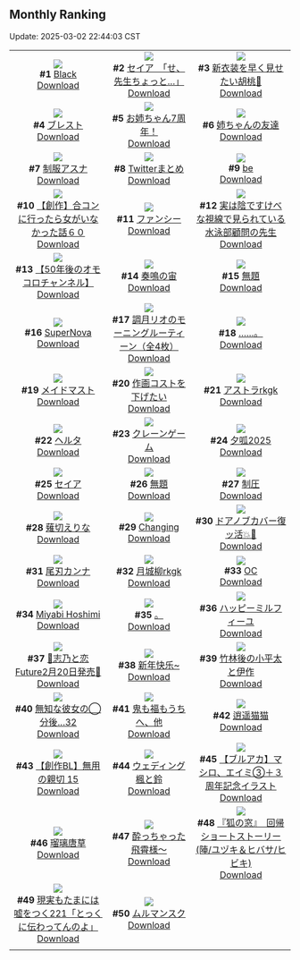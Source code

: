 ## Monthly Ranking
Update: 2025-03-02 22:44:03 CST

|      |      |      |
| :----: | :----: | :----: |
| ![](https://i.pixiv.re/c/240x480/img-master/img/2025/02/02/22/04/38/126833695_p0_master1200.jpg)<br>**#1** [Black](https://www.pixiv.net/artworks/126833695)<br>[Download](https://i.pixiv.re/img-original/img/2025/02/02/22/04/38/126833695_p0.png) | ![](https://i.pixiv.re/c/240x480/img-master/img/2025/02/02/08/00/11/126808343_p0_master1200.jpg)<br>**#2** [セイア　「せ、先生ちょっと…」](https://www.pixiv.net/artworks/126808343)<br>[Download](https://i.pixiv.re/img-original/img/2025/02/02/08/00/11/126808343_p0.jpg) | ![](https://i.pixiv.re/c/240x480/img-master/img/2025/02/02/18/05/52/126823769_p0_master1200.jpg)<br>**#3** [新衣装を早く見せたい胡桃👻](https://www.pixiv.net/artworks/126823769)<br>[Download](https://i.pixiv.re/img-original/img/2025/02/02/18/05/52/126823769_p0.png) |
| ![](https://i.pixiv.re/c/240x480/img-master/img/2025/02/02/19/25/25/126826733_p0_master1200.jpg)<br>**#4** [ブレスト](https://www.pixiv.net/artworks/126826733)<br>[Download](https://i.pixiv.re/img-original/img/2025/02/02/19/25/25/126826733_p0.jpg) | ![](https://i.pixiv.re/c/240x480/img-master/img/2025/02/02/21/09/34/126831216_p0_master1200.jpg)<br>**#5** [お姉ちゃん7周年！](https://www.pixiv.net/artworks/126831216)<br>[Download](https://i.pixiv.re/img-original/img/2025/02/02/21/09/34/126831216_p0.jpg) | ![](https://i.pixiv.re/c/240x480/img-master/img/2025/02/02/12/00/21/126813301_p0_master1200.jpg)<br>**#6** [姉ちゃんの友達](https://www.pixiv.net/artworks/126813301)<br>[Download](https://i.pixiv.re/img-original/img/2025/02/02/12/00/21/126813301_p0.jpg) |
| ![](https://i.pixiv.re/c/240x480/img-master/img/2025/02/02/08/00/02/126808305_p0_master1200.jpg)<br>**#7** [制服アスナ](https://www.pixiv.net/artworks/126808305)<br>[Download](https://i.pixiv.re/img-original/img/2025/02/02/08/00/02/126808305_p0.jpg) | ![](https://i.pixiv.re/c/240x480/img-master/img/2025/02/02/22/06/41/126833799_p0_master1200.jpg)<br>**#8** [Twitterまとめ](https://www.pixiv.net/artworks/126833799)<br>[Download](https://i.pixiv.re/img-original/img/2025/02/02/22/06/41/126833799_p0.jpg) | ![](https://i.pixiv.re/c/240x480/img-master/img/2025/02/02/00/02/27/126798834_p0_master1200.jpg)<br>**#9** [be](https://www.pixiv.net/artworks/126798834)<br>[Download](https://i.pixiv.re/img-original/img/2025/02/02/00/02/27/126798834_p0.jpg) |
| ![](https://i.pixiv.re/c/240x480/img-master/img/2025/01/31/00/00/25/126730717_p0_master1200.jpg)<br>**#10** [【創作】合コンに行ったら女がいなかった話６０](https://www.pixiv.net/artworks/126730717)<br>[Download](https://i.pixiv.re/img-original/img/2025/01/31/00/00/25/126730717_p0.png) | ![](https://i.pixiv.re/c/240x480/img-master/img/2025/02/01/03/10/35/126768035_p0_master1200.jpg)<br>**#11** [ファンシー](https://www.pixiv.net/artworks/126768035)<br>[Download](https://i.pixiv.re/img-original/img/2025/02/01/03/10/35/126768035_p0.png) | ![](https://i.pixiv.re/c/240x480/img-master/img/2025/02/03/20/23/31/126863576_p0_master1200.jpg)<br>**#12** [実は陰ですけべな視線で見られている水泳部顧問の先生](https://www.pixiv.net/artworks/126863576)<br>[Download](https://i.pixiv.re/img-original/img/2025/02/03/20/23/31/126863576_p0.jpg) |
| ![](https://i.pixiv.re/c/240x480/img-master/img/2025/02/02/18/02/26/126823629_p0_master1200.jpg)<br>**#13** [【50年後のオモコロチャンネル】](https://www.pixiv.net/artworks/126823629)<br>[Download](https://i.pixiv.re/img-original/img/2025/02/02/18/02/26/126823629_p0.jpg) | ![](https://i.pixiv.re/c/240x480/img-master/img/2025/02/03/00/00/12/126839080_p0_master1200.jpg)<br>**#14** [奏鳴の宙](https://www.pixiv.net/artworks/126839080)<br>[Download](https://i.pixiv.re/img-original/img/2025/02/03/00/00/12/126839080_p0.png) | ![](https://i.pixiv.re/c/240x480/img-master/img/2025/02/02/18/10/03/126823911_p0_master1200.jpg)<br>**#15** [無題](https://www.pixiv.net/artworks/126823911)<br>[Download](https://i.pixiv.re/img-original/img/2025/02/02/18/10/03/126823911_p0.jpg) |
| ![](https://i.pixiv.re/c/240x480/img-master/img/2025/01/31/00/00/07/126730617_p0_master1200.jpg)<br>**#16** [SuperNova](https://www.pixiv.net/artworks/126730617)<br>[Download](https://i.pixiv.re/img-original/img/2025/01/31/00/00/07/126730617_p0.png) | ![](https://i.pixiv.re/c/240x480/img-master/img/2025/02/01/08/00/06/126771738_p0_master1200.jpg)<br>**#17** [調月リオのモーニングルーティーン（全4枚）](https://www.pixiv.net/artworks/126771738)<br>[Download](https://i.pixiv.re/img-original/img/2025/02/01/08/00/06/126771738_p0.jpg) | ![](https://i.pixiv.re/c/240x480/img-master/img/2025/02/01/17/01/28/126783574_p0_master1200.jpg)<br>**#18** [……。](https://www.pixiv.net/artworks/126783574)<br>[Download](https://i.pixiv.re/img-original/img/2025/02/01/17/01/28/126783574_p0.png) |
| ![](https://i.pixiv.re/c/240x480/img-master/img/2025/02/01/19/45/07/126788526_p0_master1200.jpg)<br>**#19** [メイドマスト](https://www.pixiv.net/artworks/126788526)<br>[Download](https://i.pixiv.re/img-original/img/2025/02/01/19/45/07/126788526_p0.jpg) | ![](https://i.pixiv.re/c/240x480/img-master/img/2025/02/02/23/22/59/126837313_p0_master1200.jpg)<br>**#20** [作画コストを下げたい](https://www.pixiv.net/artworks/126837313)<br>[Download](https://i.pixiv.re/img-original/img/2025/02/02/23/22/59/126837313_p0.jpg) | ![](https://i.pixiv.re/c/240x480/img-master/img/2025/02/01/00/50/17/126764822_p0_master1200.jpg)<br>**#21** [アストラrkgk](https://www.pixiv.net/artworks/126764822)<br>[Download](https://i.pixiv.re/img-original/img/2025/02/01/00/50/17/126764822_p0.png) |
| ![](https://i.pixiv.re/c/240x480/img-master/img/2025/02/01/01/42/55/126766309_p0_master1200.jpg)<br>**#22** [ヘルタ](https://www.pixiv.net/artworks/126766309)<br>[Download](https://i.pixiv.re/img-original/img/2025/02/01/01/42/55/126766309_p0.jpg) | ![](https://i.pixiv.re/c/240x480/img-master/img/2025/02/01/00/30/02/126764094_p0_master1200.jpg)<br>**#23** [クレーンゲーム](https://www.pixiv.net/artworks/126764094)<br>[Download](https://i.pixiv.re/img-original/img/2025/02/01/00/30/02/126764094_p0.jpg) | ![](https://i.pixiv.re/c/240x480/img-master/img/2025/02/03/13/33/48/126853850_p0_master1200.jpg)<br>**#24** [夕呱2025](https://www.pixiv.net/artworks/126853850)<br>[Download](https://i.pixiv.re/img-original/img/2025/02/03/13/33/48/126853850_p0.jpg) |
| ![](https://i.pixiv.re/c/240x480/img-master/img/2025/02/02/15/00/02/126817925_p0_master1200.jpg)<br>**#25** [セイア](https://www.pixiv.net/artworks/126817925)<br>[Download](https://i.pixiv.re/img-original/img/2025/02/02/15/00/02/126817925_p0.png) | ![](https://i.pixiv.re/c/240x480/img-master/img/2025/01/31/01/46/41/126733954_p0_master1200.jpg)<br>**#26** [無題](https://www.pixiv.net/artworks/126733954)<br>[Download](https://i.pixiv.re/img-original/img/2025/01/31/01/46/41/126733954_p0.jpg) | ![](https://i.pixiv.re/c/240x480/img-master/img/2025/02/02/18/00/14/126823414_p0_master1200.jpg)<br>**#27** [制圧](https://www.pixiv.net/artworks/126823414)<br>[Download](https://i.pixiv.re/img-original/img/2025/02/02/18/00/14/126823414_p0.png) |
| ![](https://i.pixiv.re/c/240x480/img-master/img/2025/02/01/00/00/30/126762412_p0_master1200.jpg)<br>**#28** [薙切えりな](https://www.pixiv.net/artworks/126762412)<br>[Download](https://i.pixiv.re/img-original/img/2025/02/01/00/00/30/126762412_p0.jpg) | ![](https://i.pixiv.re/c/240x480/img-master/img/2025/02/04/03/36/41/126863318_p0_master1200.jpg)<br>**#29** [Changing](https://www.pixiv.net/artworks/126863318)<br>[Download](https://i.pixiv.re/img-original/img/2025/02/04/03/36/41/126863318_p0.jpg) | ![](https://i.pixiv.re/c/240x480/img-master/img/2025/02/02/00/00/20/126798446_p0_master1200.jpg)<br>**#30** [ドアノブカバー復ッ活💥🚪](https://www.pixiv.net/artworks/126798446)<br>[Download](https://i.pixiv.re/img-original/img/2025/02/02/00/00/20/126798446_p0.jpg) |
| ![](https://i.pixiv.re/c/240x480/img-master/img/2025/02/03/05/57/07/126847023_p0_master1200.jpg)<br>**#31** [尾刃カンナ](https://www.pixiv.net/artworks/126847023)<br>[Download](https://i.pixiv.re/img-original/img/2025/02/03/05/57/07/126847023_p0.jpg) | ![](https://i.pixiv.re/c/240x480/img-master/img/2025/01/31/00/00/33/126730751_p0_master1200.jpg)<br>**#32** [月城柳rkgk](https://www.pixiv.net/artworks/126730751)<br>[Download](https://i.pixiv.re/img-original/img/2025/01/31/00/00/33/126730751_p0.png) | ![](https://i.pixiv.re/c/240x480/img-master/img/2025/02/02/08/09/54/126808503_p0_master1200.jpg)<br>**#33** [OC](https://www.pixiv.net/artworks/126808503)<br>[Download](https://i.pixiv.re/img-original/img/2025/02/02/08/09/54/126808503_p0.jpg) |
| ![](https://i.pixiv.re/c/240x480/img-master/img/2025/02/01/14/44/05/126780227_p0_master1200.jpg)<br>**#34** [Miyabi Hoshimi](https://www.pixiv.net/artworks/126780227)<br>[Download](https://i.pixiv.re/img-original/img/2025/02/01/14/44/05/126780227_p0.jpg) | ![](https://i.pixiv.re/c/240x480/img-master/img/2025/01/31/05/32/18/126737042_p0_master1200.jpg)<br>**#35** [。](https://www.pixiv.net/artworks/126737042)<br>[Download](https://i.pixiv.re/img-original/img/2025/01/31/05/32/18/126737042_p0.png) | ![](https://i.pixiv.re/c/240x480/img-master/img/2025/02/01/23/28/06/126797147_p0_master1200.jpg)<br>**#36** [ハッピーミルフィーユ](https://www.pixiv.net/artworks/126797147)<br>[Download](https://i.pixiv.re/img-original/img/2025/02/01/23/28/06/126797147_p0.png) |
| ![](https://i.pixiv.re/c/240x480/img-master/img/2025/02/02/00/41/04/126800654_p0_master1200.jpg)<br>**#37** [🩵志乃と恋Future2月20日発売🩷](https://www.pixiv.net/artworks/126800654)<br>[Download](https://i.pixiv.re/img-original/img/2025/02/02/00/41/04/126800654_p0.jpg) | ![](https://i.pixiv.re/c/240x480/img-master/img/2025/01/31/13/59/14/126744317_p0_master1200.jpg)<br>**#38** [新年快乐~](https://www.pixiv.net/artworks/126744317)<br>[Download](https://i.pixiv.re/img-original/img/2025/01/31/13/59/14/126744317_p0.jpg) | ![](https://i.pixiv.re/c/240x480/img-master/img/2025/01/31/22/57/16/126759655_p0_master1200.jpg)<br>**#39** [竹林後の小平太と伊作](https://www.pixiv.net/artworks/126759655)<br>[Download](https://i.pixiv.re/img-original/img/2025/01/31/22/57/16/126759655_p0.jpg) |
| ![](https://i.pixiv.re/c/240x480/img-master/img/2025/02/02/20/28/02/126829362_p0_master1200.jpg)<br>**#40** [無知な彼女の◯分後…32](https://www.pixiv.net/artworks/126829362)<br>[Download](https://i.pixiv.re/img-original/img/2025/02/02/20/28/02/126829362_p0.png) | ![](https://i.pixiv.re/c/240x480/img-master/img/2025/02/02/21/35/09/126832379_p0_master1200.jpg)<br>**#41** [鬼も福もうちへ、他](https://www.pixiv.net/artworks/126832379)<br>[Download](https://i.pixiv.re/img-original/img/2025/02/02/21/35/09/126832379_p0.jpg) | ![](https://i.pixiv.re/c/240x480/img-master/img/2025/02/02/12/08/10/126796443_p0_master1200.jpg)<br>**#42** [逍遥猫猫](https://www.pixiv.net/artworks/126796443)<br>[Download](https://i.pixiv.re/img-original/img/2025/02/02/12/08/10/126796443_p0.jpg) |
| ![](https://i.pixiv.re/c/240x480/img-master/img/2025/02/02/19/12/51/126826268_p0_master1200.jpg)<br>**#43** [【創作BL】無用の親切 15](https://www.pixiv.net/artworks/126826268)<br>[Download](https://i.pixiv.re/img-original/img/2025/02/02/19/12/51/126826268_p0.png) | ![](https://i.pixiv.re/c/240x480/img-master/img/2025/02/01/15/37/58/126781464_p0_master1200.jpg)<br>**#44** [ウェディング楓と鈴](https://www.pixiv.net/artworks/126781464)<br>[Download](https://i.pixiv.re/img-original/img/2025/02/01/15/37/58/126781464_p0.jpg) | ![](https://i.pixiv.re/c/240x480/img-master/img/2025/01/31/00/07/48/126731284_p0_master1200.jpg)<br>**#45** [【ブルアカ】マシロ、エイミ③＋３周年記念イラスト](https://www.pixiv.net/artworks/126731284)<br>[Download](https://i.pixiv.re/img-original/img/2025/01/31/00/07/48/126731284_p0.jpg) |
| ![](https://i.pixiv.re/c/240x480/img-master/img/2025/02/01/00/47/39/126764728_p0_master1200.jpg)<br>**#46** [瑠璃唐草](https://www.pixiv.net/artworks/126764728)<br>[Download](https://i.pixiv.re/img-original/img/2025/02/01/00/47/39/126764728_p0.jpg) | ![](https://i.pixiv.re/c/240x480/img-master/img/2025/02/01/00/29/07/126764055_p0_master1200.jpg)<br>**#47** [酔っちゃった飛霄様～](https://www.pixiv.net/artworks/126764055)<br>[Download](https://i.pixiv.re/img-original/img/2025/02/01/00/29/07/126764055_p0.jpg) | ![](https://i.pixiv.re/c/240x480/img-master/img/2025/02/02/20/05/34/126828422_p0_master1200.jpg)<br>**#48** [『狐の窓』　回帰ショートストーリー(陣/ユヅキ＆ヒバサ/ヒビキ)](https://www.pixiv.net/artworks/126828422)<br>[Download](https://i.pixiv.re/img-original/img/2025/02/02/20/05/34/126828422_p0.png) |
| ![](https://i.pixiv.re/c/240x480/img-master/img/2025/02/02/18/00/30/126823467_p0_master1200.jpg)<br>**#49** [現実もたまには嘘をつく221「とっくに伝わってんのよ」](https://www.pixiv.net/artworks/126823467)<br>[Download](https://i.pixiv.re/img-original/img/2025/02/02/18/00/30/126823467_p0.jpg) | ![](https://i.pixiv.re/c/240x480/img-master/img/2025/02/01/22/00/12/126793682_p0_master1200.jpg)<br>**#50** [ムルマンスク](https://www.pixiv.net/artworks/126793682)<br>[Download](https://i.pixiv.re/img-original/img/2025/02/01/22/00/12/126793682_p0.jpg) |
|      |

